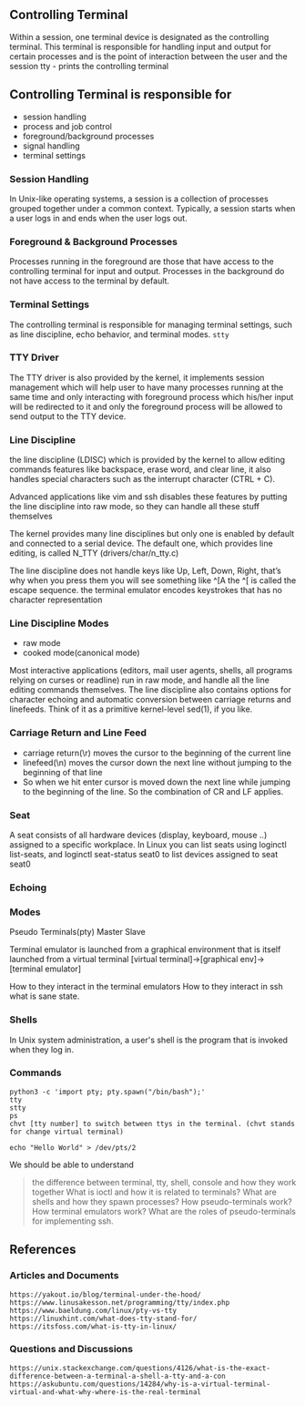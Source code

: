 ## Controlling Terminal
Within a session, one terminal device is designated as the controlling terminal.
This terminal is responsible for handling input and output for certain processes and
is the point of interaction between the user and the session
tty - prints the controlling terminal

## Controlling Terminal is responsible for
- session handling
- process and job control
- foreground/background processes
- signal handling
- terminal settings

### Session Handling
In Unix-like operating systems, a session is a collection of processes grouped together
under a common context. Typically, a session starts when a user logs in and ends when the user logs out.

### Foreground & Background Processes
Processes running in the foreground are those that have access to the controlling terminal for input and output.
Processes in the background do not have access to the terminal by default.


### Terminal Settings
The controlling terminal is responsible for managing terminal settings, such as line discipline, echo behavior, and terminal modes.
`stty`

### TTY Driver
The TTY driver is also provided by the kernel, it implements session management which will help user to have many processes running at the same time and only interacting with foreground process which his/her input will be redirected to it and only the foreground process will be allowed to send output to the TTY device.



### Line Discipline
the line discipline (LDISC) which is provided by the kernel to allow editing
commands features like backspace, erase word, and clear line, it also handles
special characters such as the interrupt character (CTRL + C).

Advanced applications like vim and ssh disables these features by putting the
line discipline into raw mode, so they can handle all these stuff themselves

The kernel provides many line disciplines but only one is enabled by default and
connected to a serial device. The default one, which provides line editing, is called N_TTY (drivers/char/n_tty.c)

The line discipline does not handle keys like Up, Left, Down, Right, that’s why when you
press them you will see something like ^[A the ^[ is called the escape sequence. the
terminal emulator encodes keystrokes that has no character representation

### Line Discipline Modes
- raw mode
- cooked mode(canonical mode)

Most interactive applications (editors, mail user agents, shells, all programs relying on curses or readline) run in raw mode, and handle all the line editing commands themselves. The line discipline also contains options for character echoing and automatic conversion between carriage returns and linefeeds. Think of it as a primitive kernel-level sed(1), if you like.

### Carriage Return and Line Feed
- carriage return(\r) moves the cursor to the beginning of the current line
- linefeed(\n) moves the cursor down the next line without jumping to the beginning of that line
- So when we hit enter cursor is moved down the next line while jumping to the  beginning of the line. So the combination of CR and LF applies.

### Seat
A seat consists of all hardware devices (display, keyboard, mouse ..) assigned to a specific workplace.
In Linux you can list seats using loginctl list-seats, and loginctl seat-status seat0 to list devices assigned to seat seat0

### Echoing

### Modes

Pseudo Terminals(pty)
Master
Slave

Terminal emulator is launched from a graphical environment that is itself launched from a virtual terminal
[virtual terminal]->[graphical env]->[terminal emulator]

How to they interact in the terminal emulators
How to they interact in ssh
what is sane state.

### Shells
In Unix system administration, a user's shell is the program that is invoked when they log in.

### Commands
```
python3 -c 'import pty; pty.spawn("/bin/bash");'
tty
stty
ps
chvt [tty number] to switch between ttys in the terminal. (chvt stands for change virtual terminal)

echo "Hello World" > /dev/pts/2
```

We should be able to understand
> the difference between terminal, tty, shell, console and how they work together
> What is ioctl and how it is related to terminals?
> What are shells and how they spawn processes?
> How pseudo-terminals work?
> How terminal emulators work?
> What are the roles of pseudo-terminals for implementing ssh.


## References
### Articles and Documents
```
https://yakout.io/blog/terminal-under-the-hood/
https://www.linusakesson.net/programming/tty/index.php
https://www.baeldung.com/linux/pty-vs-tty
https://linuxhint.com/what-does-tty-stand-for/
https://itsfoss.com/what-is-tty-in-linux/
```

### Questions and Discussions
```
https://unix.stackexchange.com/questions/4126/what-is-the-exact-difference-between-a-terminal-a-shell-a-tty-and-a-con
https://askubuntu.com/questions/14284/why-is-a-virtual-terminal-virtual-and-what-why-where-is-the-real-terminal
```




